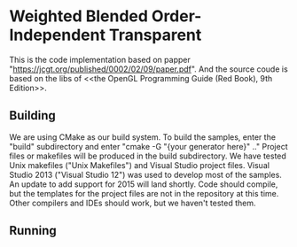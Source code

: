 Weighted Blended Order-Independent Transparent
============================

This is the code implementation based on papper "https://jcgt.org/published/0002/02/09/paper.pdf".
And the source coude is based on the libs of <<the OpenGL Programming Guide (Red Book), 9th Edition>>.

Building
--------

We are using CMake as our build system. To build the samples, enter
the "build" subdirectory and enter "cmake -G "{your generator here}" .."
Project files or makefiles will be produced in the build subdirectory.
We have tested Unix makefiles ("Unix Makefiles") and Visual Studio project files.
Visual Studio 2013 ("Visual Studio 12") was used to develop most of the samples.
An update to add support for 2015 will land shortly. Code should compile, but the
templates for the project files are not in the repository at this time.
Other compilers and IDEs should work, but we haven't tested them.

Running
-------